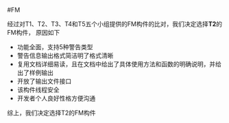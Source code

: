 #FM



经过对T1、T2、T3、T4和T5五个小组提供的FM构件的比对，我们决定选择**T2**的FM构件， 原因如下

+ 功能全面，支持5种警告类型
+ 警告信息输出格式简洁明了格式清晰
+ 复用文档详细易读，且在文档中给出了具体使用方法和函数的明确说明，并给出了样例输出
+ 开放了输出文件接口
+ 该构件线程安全
+ 开发者个人良好性格方便沟通

综上，我们决定选择T2的FM构件